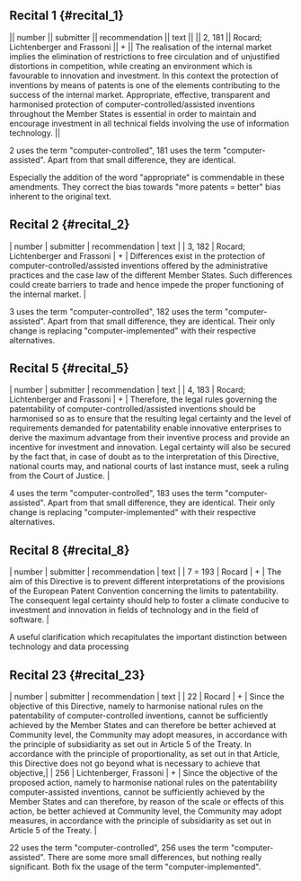 ## Recital 1 {#recital_1}

\|\| number \|\| submitter \|\| recommendation \|\| text \|\| \|\| 2,
181 \|\| Rocard; Lichtenberger and Frassoni \|\| + \|\| The realisation
of the internal market implies the elimination of restrictions to free
circulation and of unjustified distortions in competition, while
creating an environment which is favourable to innovation and
investment. In this context the protection of inventions by means of
patents is one of the elements contributing to the success of the
internal market. Appropriate, effective, transparent and harmonised
protection of computer-controlled/assisted inventions throughout the
Member States is essential in order to maintain and encourage investment
in all technical fields involving the use of information technology.
\|\|

2 uses the term \"computer-controlled\", 181 uses the term
\"computer-assisted\". Apart from that small difference, they are
identical.

Especially the addition of the word \"appropriate\" is commendable in
these amendments. They correct the bias towards \"more patents =
better\" bias inherent to the original text.

## Recital 2 {#recital_2}

\| number \| submitter \| recommendation \| text \| \| 3, 182 \| Rocard;
Lichtenberger and Frassoni \| + \| Differences exist in the protection
of computer-controlled/assisted inventions offered by the administrative
practices and the case law of the different Member States. Such
differences could create barriers to trade and hence impede the proper
functioning of the internal market. \|

3 uses the term \"computer-controlled\", 182 uses the term
\"computer-assisted\". Apart from that small difference, they are
identical. Their only change is replacing \"computer-implemented\" with
their respective alternatives.

## Recital 5 {#recital_5}

\| number \| submitter \| recommendation \| text \| \| 4, 183 \| Rocard;
Lichtenberger and Frassoni \| + \| Therefore, the legal rules governing
the patentability of computer-controlled/assisted inventions should be
harmonised so as to ensure that the resulting legal certainty and the
level of requirements demanded for patentability enable innovative
enterprises to derive the maximum advantage from their inventive process
and provide an incentive for investment and innovation. Legal certainty
will also be secured by the fact that, in case of doubt as to the
interpretation of this Directive, national courts may, and national
courts of last instance must, seek a ruling from the Court of Justice.
\|

4 uses the term \"computer-controlled\", 183 uses the term
\"computer-assisted\". Apart from that small difference, they are
identical. Their only change is replacing \"computer-implemented\" with
their respective alternatives.

## Recital 8 {#recital_8}

\| number \| submitter \| recommendation \| text \| \| 7 = 193 \| Rocard
\| + \| The aim of this Directive is to prevent different
interpretations of the provisions of the European Patent Convention
concerning the limits to patentability. The consequent legal certainty
should help to foster a climate conducive to investment and innovation
in fields of technology and in the field of software. \|

A useful clarification which recapitulates the important distinction
between technology and data processing

## Recital 23 {#recital_23}

\| number \| submitter \| recommendation \| text \| \| 22 \| Rocard \| +
\| Since the objective of this Directive, namely to harmonise national
rules on the patentability of computer-controlled inventions, cannot be
sufficiently achieved by the Member States and can therefore be better
achieved at Community level, the Community may adopt measures, in
accordance with the principle of subsidiarity as set out in Article 5 of
the Treaty. In accordance with the principle of proportionality, as set
out in that Article, this Directive does not go beyond what is necessary
to achieve that objective,\| \| 256 \| Lichtenberger, Frassoni \| + \|
Since the objective of the proposed action, namely to harmonise national
rules on the patentability computer-assisted inventions, cannot be
sufficiently achieved by the Member States and can therefore, by reason
of the scale or effects of this action, be better achieved at Community
level, the Community may adopt measures, in accordance with the
principle of subsidiarity as set out in Article 5 of the Treaty. \|

22 uses the term \"computer-controlled\", 256 uses the term
\"computer-assisted\". There are some more small differences, but
nothing really significant. Both fix the usage of the term
\"computer-implemented\".
